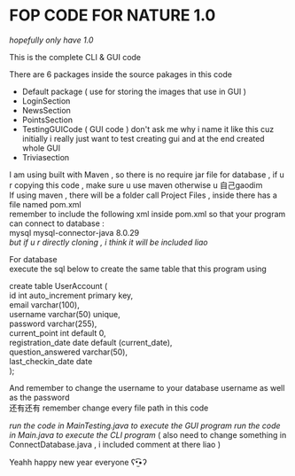 # FOP CODE FOR NATURE 1.0
*hopefully only have 1.0*

This is the complete CLI & GUI code 

There are 6 packages inside the source pakages in this code 
- Default package ( use for storing the images that use in GUI )
- LoginSection
- NewsSection
- PointsSection
- TestingGUICode ( GUI code ) don't ask me why i name it like this cuz initially i really just want to test creating gui and at the end created whole GUI
- Triviasection

I am using built with Maven , so there is no require jar file for database , if u r copying this code , make sure u use maven otherwise u 自己gaodim  
If using maven , there will be a folder call Project Files , inside there has a file named pom.xml  
remember to include the following xml inside pom.xml so that your program can connect to database :   
    <dependencies>
        <dependency>
        	<groupId>mysql</groupId>
        	<artifactId>mysql-connector-java</artifactId>
        	<version>8.0.29</version> 
    	</dependency>
    </dependencies>  
*but if u r directly cloning , i think it will be included liao*

For database  
execute the sql below to create the same table that this program using  
  
create table UserAccount (  
	id int auto_increment primary key,  
    	email varchar(100),  
    	username varchar(50) unique,  
    	password varchar(255),  
    	current_point int default 0,  
    	registration_date date default (current_date),  
	question_answered varchar(50),  
	last_checkin_date date  
);  
  
And remember to change the username to your database username as well as the password  
还有还有 remember change every file path in this code  

*run the code in MainTesting.java to execute the GUI program*
*run the code in Main.java to execute the CLI program* ( also need to change something in ConnectDatabase.java , i included comment at there liao )

Yeahh happy new year everyone ʕ•̫͡•ʔ

